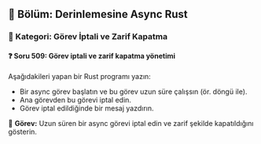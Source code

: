 ## 📘 Bölüm: Derinlemesine Async Rust  
### 🔹 Kategori: Görev İptali ve Zarif Kapatma  
#### ❓ Soru 509: Görev iptali ve zarif kapatma yönetimi

Aşağıdakileri yapan bir Rust programı yazın:

- Bir async görev başlatın ve bu görev uzun süre çalışsın (ör. döngü ile).
- Ana görevden bu görevi iptal edin.
- Görev iptal edildiğinde bir mesaj yazdırın.

🔧 **Görev:** Uzun süren bir async görevi iptal edin ve zarif şekilde kapatıldığını gösterin.
